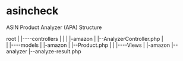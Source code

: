 # asincheck

ASIN Product Analyzer (APA)
Structure

root
|
|----controllers
|		|
|		|-amazon
|			|--AnalyzerController.php
|		
|
|----models
|		|-amazon
|			|--Product.php
|
|
|----Views
|		|-amazon
			|--analyzer
				|--analyze-result.php


